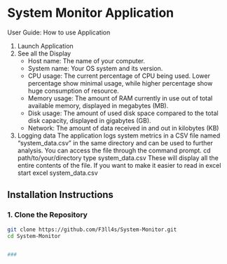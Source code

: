 # System Monitor Application
User Guide:
How to use Application
1. Launch Application
2. See all the Display
	- Host name: The name of your computer.
	- System name: Your OS system and its version.
    - CPU usage: The current percentage of CPU being used. Lower percentage show minimal usage, while higher percentage show huge consumption of resource.
    - Memory usage: The amount of RAM currently in use out of total available memory, displayed in megabytes (MB).
    - Disk usage: The amount of used disk space compared to the total disk capacity, displayed in gigabytes (GB).
    - Network: The amount of data received in and out in kilobytes (KB)
3. Logging data 
    The application logs system metrics in a CSV file named “system_data.csv” in the same directory and can be used to further analysis. You can access the file through the command prompt.
                cd path/to/your/directory
                type system_data.csv
These will display all the entire contents of the file. If you want to make it easier to read in excel
	start excel system_data.csv

## Installation Instructions

### 1. Clone the Repository
```bash
git clone https://github.com/F3ll4s/System-Monitor.git
cd System-Monitor


### 
